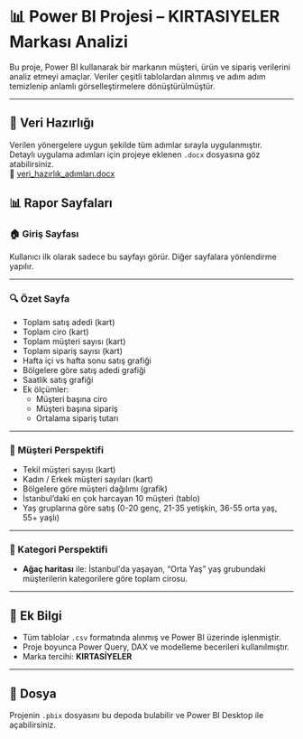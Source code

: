 # 📊 Power BI Projesi – KIRTASIYELER Markası Analizi

Bu proje, Power BI kullanarak bir markanın müşteri, ürün ve sipariş verilerini analiz etmeyi amaçlar. Veriler çeşitli tablolardan alınmış ve adım adım temizlenip anlamlı görselleştirmelere dönüştürülmüştür.

---

## 📁 Veri Hazırlığı

Verilen yönergelere uygun şekilde tüm adımlar sırayla uygulanmıştır.  
Detaylı uygulama adımları için projeye eklenen `.docx` dosyasına göz atabilirsiniz.  
📎 [veri_hazırlık_adımları.docx](./veri_hazırlık_adımları.docx)

## 📊 Rapor Sayfaları

### 🏠 Giriş Sayfası
Kullanıcı ilk olarak sadece bu sayfayı görür. Diğer sayfalara yönlendirme yapılır.

---

### 🔍 Özet Sayfa
- Toplam satış adedi (kart)
- Toplam ciro (kart)
- Toplam müşteri sayısı (kart)
- Toplam sipariş sayısı (kart)
- Hafta içi vs hafta sonu satış grafiği
- Bölgelere göre satış adedi grafiği
- Saatlik satış grafiği
- Ek ölçümler:
  - Müşteri başına ciro
  - Müşteri başına sipariş
  - Ortalama sipariş tutarı

---

### 👤 Müşteri Perspektifi
- Tekil müşteri sayısı (kart)
- Kadın / Erkek müşteri sayıları (kart)
- Bölgelere göre müşteri dağılımı (grafik)
- İstanbul’daki en çok harcayan 10 müşteri (tablo)
- Yaş gruplarına göre satış (0-20 genç, 21-35 yetişkin, 36-55 orta yaş, 55+ yaşlı)

---

### 🧾 Kategori Perspektifi
- **Ağaç haritası** ile: İstanbul'da yaşayan, “Orta Yaş” yaş grubundaki müşterilerin kategorilere göre toplam cirosu.

---

## 📎 Ek Bilgi

- Tüm tablolar `.csv` formatında alınmış ve Power BI üzerinde işlenmiştir.
- Proje boyunca Power Query, DAX ve modelleme becerileri kullanılmıştır.
- Marka tercihi: **KIRTASİYELER**

---

## 📁 Dosya
Projenin `.pbix` dosyasını bu depoda bulabilir ve Power BI Desktop ile açabilirsiniz.



